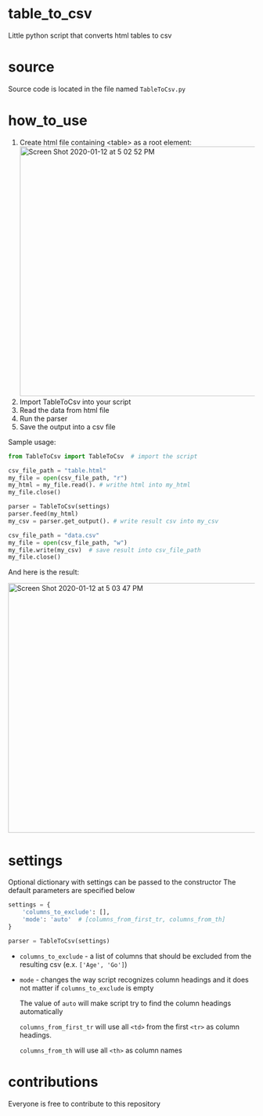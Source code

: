 # table_to_csv
Little python script that converts html tables to csv
# source
Source code is located in the file named `TableToCsv.py`
# how_to_use

1. Create html file containing \<table\> as a root element: <img width="509" alt="Screen Shot 2020-01-12 at 5 02 52 PM" src="https://user-images.githubusercontent.com/40512816/72227089-1b556280-355e-11ea-87fb-271c6c637f1d.png">
1. Import TableToCsv into your script
1. Read the data from html file
1. Run the parser
1. Save the output into a csv file

Sample usage:
```python
from TableToCsv import TableToCsv  # import the script

csv_file_path = "table.html"
my_file = open(csv_file_path, "r")
my_html = my_file.read(). # writhe html into my_html
my_file.close()

parser = TableToCsv(settings)
parser.feed(my_html)
my_csv = parser.get_output(). # write result csv into my_csv

csv_file_path = "data.csv"
my_file = open(csv_file_path, "w")
my_file.write(my_csv)  # save result into csv_file_path
my_file.close()

```

And here is the result:

<img width="509" alt="Screen Shot 2020-01-12 at 5 03 47 PM" src="https://user-images.githubusercontent.com/40512816/72227090-1b556280-355e-11ea-8152-87dcda6b812e.png">

# settings

Optional dictionary with settings can be passed to the constructor
The default parameters are specified below
```python
settings = {
    'columns_to_exclude': [],
    'mode': 'auto'  # [columns_from_first_tr, columns_from_th]
}

parser = TableToCsv(settings)
```
 - `columns_to_exclude` - a list of columns that should be excluded from the resulting csv (e.x. `['Age', 'Go']`)

 - `mode` - changes the way script recognizes column headings and it does not matter if  `columns_to_exclude` is empty

    The value of `auto` will make script try to find the column headings automatically
    
    `columns_from_first_tr` will use all `<td>` from the first `<tr>` as column headings.

    `columns_from_th` will use all `<th>` as column names


# contributions
Everyone is free to contribute to this repository
